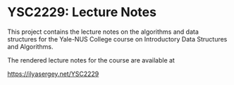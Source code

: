 # YSC2229: Lecture Notes

This project contains the lecture notes on the algorithms and data structures for the Yale-NUS College course on Introductory Data Structures and Algorithms. 

The rendered lecture notes for the course are available at

https://ilyasergey.net/YSC2229
